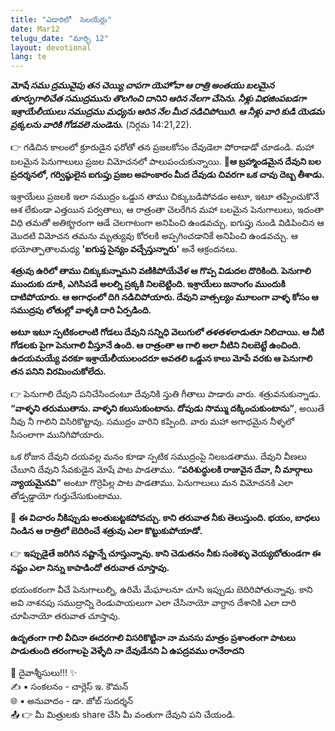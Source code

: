 ```yaml
---
title: "ఎడారిలో  సెలయేర్లు"
date: Mar12
telugu_date: "మార్చి 12"
layout: devotional
lang: te
---
```


***మోషే సము ద్రమువైపు తన చెయ్యి చాపగా యెహోవా ఆ రాత్రి అంతయు బలమైన తూర్పుగాలిచేత సముద్రమును తొలగించి దానిని ఆరిన నేలగా చేసెను. నీళ్లు విభజింపబడగా ఇశ్రాయేలీయులు సముద్రము మధ్యను ఆరిన నేల మీద నడిచిపోయిరి. ఆ నీళ్లు వారి కుడి యెడమ ప్రక్కలను వారికి గోడవలె నుండెను.*** (నిర్గమ 14:21,22). 

👉 గడిచిన కాలంలో క్రూరుడైన ఫరోతో తన ప్రజలకోసం దేవుడెలా పోరాడాడో చూడండి. మహా బలమైన పెనుగాలులు ప్రజల విమోచనలో పాలుపంచుకున్నాయి. 
**📖ఆ బ్రహ్మాండమైన దేవుని బల ప్రదర్శనలో, గర్విష్ఠులైన ఐగుప్తు ప్రజల అహంకారం మీద దేవుడు చివరగా ఒక చావు దెబ్బ తీశాడు.**

 ఇశ్రాయేలు ప్రజలకి ఇలా సముద్రం ఒడ్డున తాము చిక్కుబడిపోవడం అటూ, ఇటూ తప్పించుకొనే ఆశ లేకుండా ఎత్తయిన పర్వతాలు, ఆ రాత్రంతా చెలరేగిన మహా బలమైన పెనుగాలులు, ఇదంతా విధి తమతో అతికౄరంగా ఆడే చెలగాటంగా అనిపించి ఉండవచ్చు. ఐగుప్తు నుండి విడిపించిన ఆ మొదటి విమోచన తమను మృత్యువు కోరలకి అప్పగించడానికే అనిపించి ఉండవచ్చు. ఆ భయోత్పాతాలమధ్య **'ఐగుప్త సైన్యం వచ్చేస్తున్నారు'** అనే ఆక్రందనలు.

**శత్రువు ఉరిలో తాము చిక్కుకున్నామని వణికిపోయేవేళ ఆ గొప్ప విడుదల దొరికింది. పెనుగాలి ముందుకు దూకి, ఎగిసిపడే అలల్ని ప్రక్కకి నిలబెట్టింది. ఇశ్రాయేలు జనాంగం ముందుకి దాటిపోయారు. ఆ అగాధంలో దిగి నడిచిపోయారు. దేవుని వాత్సల్యం మూలంగా వాళ్ళ కోసం ఆ సముద్రపు లోతుల్లో వాళ్ళకి దారి ఏర్పడింది.**

**అటూ ఇటూ స్పటికంలాంటి గోడలు దేవుని సన్నిధి వెలుగులో తళతళలాడుతూ నిలిచాయి. ఆ నీటి గోడలకు పైగా పెనుగాలి వీస్తూనే ఉంది. ఆ రాత్రంతా ఆ గాలి అలా నీటిని నిలబెట్టే ఉంచింది. ఉదయమయ్యే వరకూ ఇశ్రాయేలీయులందరూ అవతలి ఒడ్డున కాలు మోపే వరకు ఆ పెనుగాలి తన పనిని విరమించుకోలేదు.**

👉 పెనుగాలి దేవుని పనిచేసిందంటూ దేవునికి స్తుతి గీతాలు పాడారు వారు. శత్రువనుకున్నాడు. 
**“వాళ్ళని తరుముతాను. వాళ్ళని కలుసుకుంటాను. దోపుడు సొమ్ము దక్కించుకుంటాను”**, అయితే నీవు నీ గాలిని విసిరికొట్టావు. సముద్రం వారిని కప్పింది. వారు మహా అగాధమైన నీళ్ళలో సీసంలాగా మునిగిపోయారు.

ఒక రోజున దేవుని దయవల్ల మనం కూడా స్పటిక సముద్రంపై నిలబడతాము. దేవుని వీణలు చేబూని దేవుని సేవకుడైన మోషే పాట పాడతాము. 
**“పరిశుద్ధులకి రాజువైన దేవా, నీ మార్గాలు న్యాయమైనవి”** అంటూ గొర్రెపిల్ల పాట పాడతాము. పెనుగాలులు మన విమోచనకి ఎలా తోడ్పడ్డాయో గుర్తుచేసుకుంటాము. 

🔺 **ఈ విచారం నీకిప్పుడు అంతుబట్టకపోవచ్చు. కాని తరువాత నీకు తెలుస్తుంది. భయం, బాధలు నిండిన ఆ రాత్రిలో బెదిరించే శత్రువు ఎలా కొట్టుకుపోయాడో.**

👉 **ఇప్పుడైతే జరిగిన నష్టాన్నే చూస్తున్నావు. కాని చెడుతనం నీకు సంకెళ్ళు వెయ్యబోతుండగా ఈ నష్టం ఎలా నిన్ను కాపాడిందో తరువాత చూస్తావు.**

భయంకరంగా వీచే పెనుగాలుల్ని, ఉరిమే మేఘాలనూ చూసి ఇప్పుడు బెదిరిపోతున్నావు. కాని అవి నాశనపు సముద్రాన్ని రెండుపాయలుగా ఎలా చేసినాయో వాగ్దాన దేశానికి ఎలా దారి చూపినాయో తరువాత చూస్తావు.

**ఉదృతంగా గాలి వీచినా ఈదరగాలి విసరికొట్టినా నా మనసు మాత్రం ప్రశాంతంగా పాటలు పాడుతుంది తరంగాలపై వెళ్ళేది నా దేవుడేనని ఏ ఉపద్రవము రానేరాదని**

<div class="blessing">🙏 <span class="bless-text">దైవాశ్శీసులు!!!</span> ✨</div>

<div class="credit">✍️ <span class="credit-text">▪ సంకలనం - చార్లెస్ ఇ. కౌమన్</span></div>
<div class="credit">🌐 <span class="credit-text">▪ అనువాదం - డా. జోబ్ సుదర్శన్</span></div>


<div class="share">📤 👉 <span class="share-text">మీ మిత్రులకు share చేసి మీ వంతుగా దేవుని పని చేయండి.</span></div>
